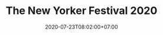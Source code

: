 ---
title     : "The New Yorker Festival 2020"
thumbnail : "the-new-yorker-festival-2020"
address   : "https://festival.newyorker.com"
sitemap   : false
date      : 2020-07-23T08:02:00+07:00
---